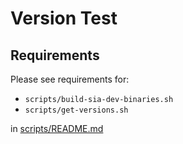 # Version Test

## Requirements

Please see requirements for:
* `scripts/build-sia-dev-binaries.sh`
* `scripts/get-versions.sh`

in [scripts/README.md](../scripts/README.md)